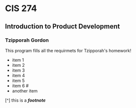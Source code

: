 # CIS 274
## Introduction to Product Development
### Tzipporah Gordon

This program fills all the requirmets for Tzipporah's homework!

- item 1
- item 2
- item 3
- item 4
- item 5
- item 6 #
- another item

[^] this is a ___footnote___

